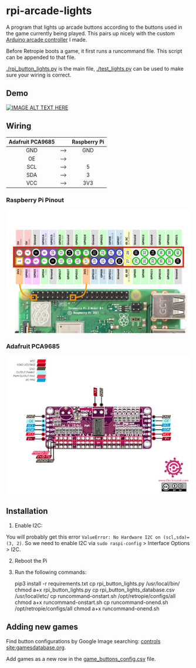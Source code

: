 # rpi-arcade-lights

A program that lights up arcade buttons according to the buttons used in the game currently being played. This pairs up nicely with the custom [Arduino arcade controller](https://github.com/IgniparousTempest/rpi-arcade-controller-pro-micro) I made.

Before Retropie boots a game, it first runs a runcommand file. This script can be appended to that file.

[./rpi_button_lights.py](./rpi_button_lights.py) is the main file, [./test_lights.py](./test_lights.py) can be used to make sure your wiring is correct.

## Demo

[![IMAGE ALT TEXT HERE](https://img.youtube.com/vi/wDSLc2lCGLs/0.jpg)](https://www.youtube.com/watch?v=wDSLc2lCGLs)

## Wiring

Adafruit PCA9685   |     |  Raspberry Pi
:-----------------:|:---:|:---------------:
GND                | --> | GND
OE                 | --> | 
SCL                | --> | 5
SDA                | --> | 3
VCC                | --> | 3V3

### Raspberry Pi Pinout

![](docs/Raspberry-Pi-GPIO-Header-with-Photo.png)

### Adafruit PCA9685

![](docs/PCA9685-Pinout.jpg)

## Installation

1. Enable I2C:

You will probably get this error `ValueError: No Hardware I2C on (scl,sda)=(3, 2)`. So we need to enable I2C via `sudo raspi-config` > Interface Options > I2C.

2. Reboot the Pi
3. Run the following commands:


    pip3 install -r requirements.txt
    cp rpi_button_lights.py /usr/local/bin/
    chmod a+x rpi_button_lights.py
    cp rpi_button_lights_database.csv /usr/local/etc/
    cp runcommand-onstart.sh /opt/retropie/configs/all
    chmod a+x runcommand-onstart.sh
    cp runcommand-onend.sh /opt/retropie/configs/all
    chmod a+x runcommand-onend.sh

## Adding new games

Find button configurations by Google Image searching: [<game name> controls site:gamesdatabase.org](https://www.google.com/search?tbm=isch&q=pole%20position%20controls%20site:gamesdatabase.org).

Add games as a new row in the [game_buttons_config.csv](game_buttons_config.csv) file.